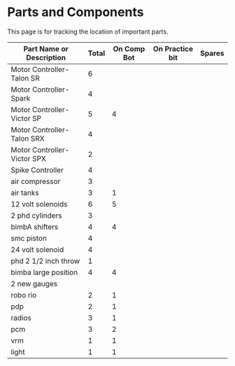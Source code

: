 # Parts and Components
This page is for tracking the location of important parts.

| Part Name or Description | Total  | On Comp Bot | On Practice bit | Spares |
-------------------------- | ----- | ------ | --------------- | ------ |
| Motor Controller- Talon SR | 6 |
| Motor Controller- Spark  | 4 |
| Motor Controller- Victor SP | 5 |4 |
| Motor Controller- Talon SRX | 4 |
| Motor Controller- Victor SPX | 2 |
| Spike Controller | 4 |
|air compressor |3|
|air tanks |3|1|
|12 volt solenoids |6|5|
|2 phd cylinders |3|
| bimbA shifters |4|4|
| smc piston |4 |
|24 volt solenoid |4|
| phd 2 1/2 inch throw |1|
|bimba large position|4| 4|
| 2 new gauges|
|robo rio |2|1|
|pdp|2|1 |
|radios |3|1 |
|pcm |3|2 |
|vrm |1|1 |
|light |1| 1 |
